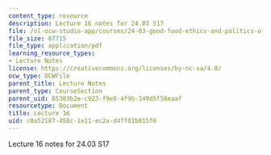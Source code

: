 ```yaml
---
content_type: resource
description: Lecture 16 notes for 24.03 S17
file: /ol-ocw-studio-app/courses/24-03-good-food-ethics-and-politics-of-food-spring-2017/c0a52187458c1e11ec2ad4ff01b015f0_MIT24_03S17_lec16.pdf
file_size: 87715
file_type: application/pdf
learning_resource_types:
- Lecture Notes
license: https://creativecommons.org/licenses/by-nc-sa/4.0/
ocw_type: OCWFile
parent_title: Lecture Notes
parent_type: CourseSection
parent_uid: 65383b2e-c923-f9e8-4f9b-349d5f58eaaf
resourcetype: Document
title: Lecture 16
uid: c0a52187-458c-1e11-ec2a-d4ff01b015f0
---
```

Lecture 16 notes for 24.03 S17